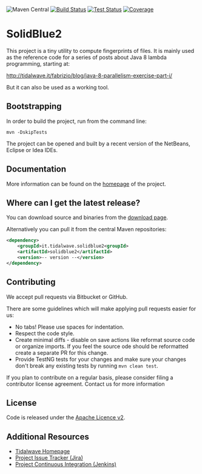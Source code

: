 ![Maven Central](https://img.shields.io/maven-central/v/it.tidalwave.solidblue2/solidblue2.svg)
[![Build Status](https://img.shields.io/jenkins/s/http/services.tidalwave.it/ci/SolidBlue2_Build_from_Scratch.svg)](http://services.tidalwave.it/ci/view/SolidBlue2)
[![Test Status](https://img.shields.io/jenkins/t/http/services.tidalwave.it/ci/SolidBlue2.svg)](http://services.tidalwave.it/ci/view/SolidBlue2)
[![Coverage](https://img.shields.io/jenkins/c/http/services.tidalwave.it/ci/SolidBlue2.svg)](http://services.tidalwave.it/ci/view/SolidBlue2)

SolidBlue2
================================

This project is a tiny utility to compute fingerprints of files. It is mainly used as the reference code for
a series of posts about Java 8 lambda programming, starting at:

http://tidalwave.it/fabrizio/blog/java-8-parallelism-exercise-part-i/

But it can also be used as a working tool.


Bootstrapping
-------------

In order to build the project, run from the command line:

```mvn -DskipTests```

The project can be opened and built by a recent version of the NetBeans, Eclipse or Idea IDEs.


Documentation
-------------

More information can be found on the [homepage](http://tidalwave.tidalwave.it/solidblue2) of the project.


Where can I get the latest release?
-----------------------------------
You can download source and binaries from the [download page](https://bitbucket.org/tidalwave/solidblue2-src/src).

Alternatively you can pull it from the central Maven repositories:

```xml
<dependency>
    <groupId>it.tidalwave.solidblue2<groupId>
    <artifactId>solidblue2</artifactId>
    <version>-- version --</version>
</dependency>
```


Contributing
------------

We accept pull requests via Bitbucket or GitHub.

There are some guidelines which will make applying pull requests easier for us:

* No tabs! Please use spaces for indentation.
* Respect the code style.
* Create minimal diffs - disable on save actions like reformat source code or organize imports. If you feel the source
  ode should be reformatted create a separate PR for this change.
* Provide TestNG tests for your changes and make sure your changes don't break any existing tests by running
```mvn clean test```.

If you plan to contribute on a regular basis, please consider filing a contributor license agreement. Contact us for
 more information


License
-------
Code is released under the [Apache Licence v2](https://www.apache.org/licenses/LICENSE-2.0.txt).


Additional Resources
--------------------

* [Tidalwave Homepage](http://tidalwave.it)
* [Project Issue Tracker (Jira)](http://services.tidalwave.it/jira/browse/SLBII)
* [Project Continuous Integration (Jenkins)](http://services.tidalwave.it/ci/view/SolidBlue2)
